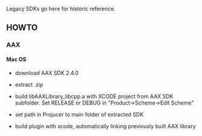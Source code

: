 Legacy SDKs go here for historic reference.

## HOWTO

### AAX 

#### Mac OS

- download AAX SDK 2.4.0
- extract .zip 
- build libAAXLibrary_libcpp.a with XCODE project from AAX SDK subfolder. Set RELEASE or DEBUG in "Product->Scheme->Edit Scheme"

- set path in Projucer to main folder of extracted SDK
- build plugin with xcode, automatically linking previously built AAX library
